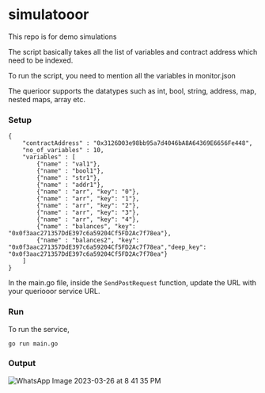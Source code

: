 # simulatooor
This repo is for demo simulations

The script basically takes all the list of variables and contract address which need to be indexed.

To run the script, you need to mention all the variables in monitor.json

The querioor supports the datatypes such as int, bool, string, address, map, nested maps, array etc.


### Setup
```
{
    "contractAddress" : "0x3126D03e98bb95a7d4046bA8A64369E6656Fe448",
    "no_of_variables" : 10,
    "variables" : [
        {"name" : "val1"},
        {"name" : "bool1"},
        {"name" : "str1"},
        {"name" : "addr1"},
        {"name" : "arr", "key": "0"},
        {"name" : "arr", "key": "1"},
        {"name" : "arr", "key": "2"},
        {"name" : "arr", "key": "3"},
        {"name" : "arr", "key": "4"},
        {"name" : "balances", "key": "0x0f3aac271357DdE397c6a59204Cf5FD2Ac7f78ea"},
        {"name" : "balances2", "key": "0x0f3aac271357DdE397c6a59204Cf5FD2Ac7f78ea","deep_key": "0x0f3aac271357DdE397c6a59204Cf5FD2Ac7f78ea"}
    ]
}
```

In the main.go file, inside the ```SendPostRequest``` function, update the URL with your queriooor service URL.

### Run
To run the service, 

``` go run main.go ```

### Output
![WhatsApp Image 2023-03-26 at 8 41 35 PM](https://user-images.githubusercontent.com/32795247/227785715-fa0abe43-29d6-45b2-b0c4-7d5e6819d52c.jpeg)




